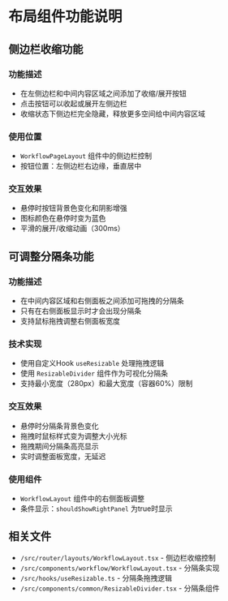 # 布局组件功能说明

## 侧边栏收缩功能

### 功能描述
- 在左侧边栏和中间内容区域之间添加了收缩/展开按钮
- 点击按钮可以收起或展开左侧边栏
- 收缩状态下侧边栏完全隐藏，释放更多空间给中间内容区域

### 使用位置
- `WorkflowPageLayout` 组件中的侧边栏控制
- 按钮位置：左侧边栏右边缘，垂直居中

### 交互效果
- 悬停时按钮背景色变化和阴影增强
- 图标颜色在悬停时变为蓝色
- 平滑的展开/收缩动画（300ms）

## 可调整分隔条功能

### 功能描述
- 在中间内容区域和右侧面板之间添加可拖拽的分隔条
- 只有在右侧面板显示时才会出现分隔条
- 支持鼠标拖拽调整右侧面板宽度

### 技术实现
- 使用自定义Hook `useResizable` 处理拖拽逻辑
- 使用 `ResizableDivider` 组件作为可视化分隔条
- 支持最小宽度（280px）和最大宽度（容器60%）限制

### 交互效果
- 悬停时分隔条背景色变化
- 拖拽时鼠标样式变为调整大小光标
- 拖拽期间分隔条高亮显示
- 实时调整面板宽度，无延迟

### 使用组件
- `WorkflowLayout` 组件中的右侧面板调整
- 条件显示：`shouldShowRightPanel` 为true时显示

## 相关文件
- `/src/router/layouts/WorkflowLayout.tsx` - 侧边栏收缩控制
- `/src/components/workflow/WorkflowLayout.tsx` - 分隔条实现
- `/src/hooks/useResizable.ts` - 分隔条拖拽逻辑
- `/src/components/common/ResizableDivider.tsx` - 分隔条组件